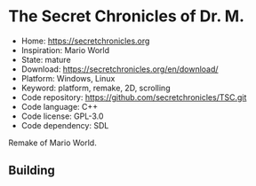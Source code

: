 # The Secret Chronicles of Dr. M.

- Home: https://secretchronicles.org
- Inspiration: Mario World
- State: mature
- Download: https://secretchronicles.org/en/download/
- Platform: Windows, Linux
- Keyword: platform, remake, 2D, scrolling
- Code repository: https://github.com/secretchronicles/TSC.git
- Code language: C++
- Code license: GPL-3.0
- Code dependency: SDL

Remake of Mario World.

## Building

